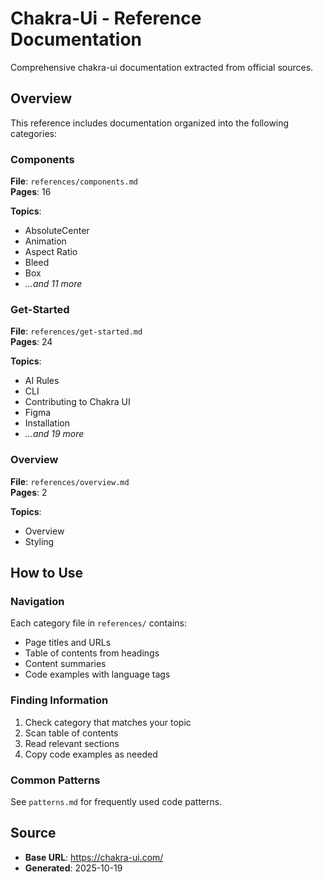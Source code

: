 # Chakra-Ui - Reference Documentation

Comprehensive chakra-ui documentation extracted from official sources.

## Overview

This reference includes documentation organized into the following categories:

### Components

**File**: `references/components.md`  
**Pages**: 16

**Topics**:
- AbsoluteCenter
- Animation
- Aspect Ratio
- Bleed
- Box
- *...and 11 more*

### Get-Started

**File**: `references/get-started.md`  
**Pages**: 24

**Topics**:
- AI Rules
- CLI
- Contributing to Chakra UI
- Figma
- Installation
- *...and 19 more*

### Overview

**File**: `references/overview.md`  
**Pages**: 2

**Topics**:
- Overview
- Styling


## How to Use

### Navigation
Each category file in `references/` contains:
- Page titles and URLs
- Table of contents from headings
- Content summaries
- Code examples with language tags

### Finding Information
1. Check category that matches your topic
2. Scan table of contents
3. Read relevant sections
4. Copy code examples as needed

### Common Patterns
See `patterns.md` for frequently used code patterns.

## Source

- **Base URL**: https://chakra-ui.com/
- **Generated**: 2025-10-19
